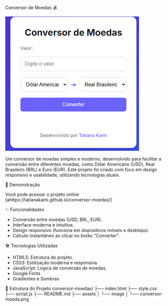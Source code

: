  Conversor de Moedas 💰

![Preview do Projeto](./assets/image/conversor-moeda.png) 

Um conversor de moedas simples e moderno, desenvolvido para facilitar a conversão entre diferentes moedas, como Dólar Americano (USD), Real Brasileiro (BRL) e Euro (EUR). Este projeto foi criado com foco em design responsivo e usabilidade, utilizando tecnologias atuais.

 🚀 Demonstração

Você pode acessar o projeto online [ahttps://tatianakami.github.io/conversor-moedas/] 

 ✨ Funcionalidades

- Conversão entre moedas (USD, BRL, EUR).
- Interface moderna e intuitiva.
- Design responsivo (funciona em dispositivos móveis e desktops).
- Cálculo instantâneo ao clicar no botão "Converter".

🛠️ Tecnologias Utilizadas

- HTML5: Estrutura do projeto.
- CSS3: Estilização moderna e responsiva.
- JavaScript: Lógica de conversão de moedas.
- Google Fonts
- Gradientes e Sombras

 📁 Estrutura do Projeto
 conversor-moedas/
├── index.html 
├── style.css
├── script.js 
├── README.md 
├── assets
│ └── image
│ └── conversor-moeda.png 

